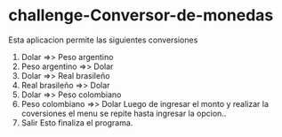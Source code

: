 # challenge-Conversor-de-monedas

Esta aplicacion permite las siguientes conversiones
 1) Dolar =>> Peso argentino
 2) Peso argentino =>> Dolar
 3) Dolar =>> Real brasileño
 4) Real brasileño =>> Dolar
 5) Dolar =>> Peso colombiano
 6) Peso colombiano =>> Dolar
Luego de ingresar el monto y realizar la coversiones el menu se repite hasta ingresar la opcion..
 7) Salir
Esto finaliza el programa.
